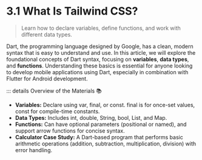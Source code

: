 # 3.1 What Is Tailwind CSS? 
> Learn how to declare variables, define functions, and work with different data types.

Dart, the programming language designed by Google, has a clean, modern syntax that is easy to understand and use. In this article, we will explore the foundational concepts of Dart syntax, focusing on **variables**, **data types**, and **functions**. Understanding these basics is essential for anyone looking to develop mobile applications using Dart, especially in combination with Flutter for Android development.

::: details Overview of the Materials 📚

- **Variables:** Declare using var, final, or const. final is for once-set values, const for compile-time constants.
- **Data Types:** Includes int, double, String, bool, List, and Map.
- **Functions:** Can have optional parameters (positional or named), and support arrow functions for concise syntax.
- **Calculator Case Study:** A Dart-based program that performs basic arithmetic operations (addition, subtraction, multiplication, division) with error handling.